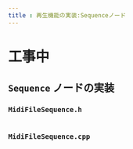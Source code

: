 ```yaml
---
title : 再生機能の実装:Sequenceノード
---
```


# 工事中

## `Sequence` ノードの実装

### `MidiFileSequence.h`

```diff cpp
```

### `MidiFileSequence.cpp`